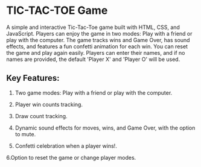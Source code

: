 # TIC-TAC-TOE Game

A simple and interactive Tic-Tac-Toe game built with HTML, CSS, and JavaScript. Players can enjoy the game in two modes: Play with a friend or play with the computer. The game tracks wins and Game Over, has sound effects, and features a fun confetti animation for each win. You can reset the game and play again easily. Players can enter their names, and if no names are provided, the default 'Player X' and 'Player O' will be used. 

## Key Features:

1. Two game modes: Play with a friend or play with the computer.

2.  Player win counts tracking.
   
3.  Draw count tracking.

4. Dynamic sound effects for moves, wins, and Game Over, with the option to mute.

5. Confetti celebration when a player wins!.

 6.Option to reset the game or change player modes.


